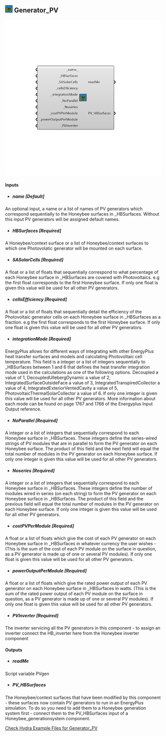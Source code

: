 ## ![](../../images/icons/Generator_PV.png) Generator_PV

![](../../images/components/Generator_PV.png)



#### Inputs
* ##### name [Default]
An optional input, a name or a list of names of PV generators which correspond sequentially to the Honeybee surfaces in _HBSurfaces. Without this input PV generators will be assigned default names.
* ##### HBSurfaces [Required]
A Honeybee/context surface or a list of Honeybee/context surfaces to which one Photovolatic generator will be mounted on each surface.
* ##### SASolarCells [Required]
A float or a list of floats that sequentially correspond to what percentage of each Honeybee surface in  _HBSurfaces are covered with Photovoltaics.  e.g the first float corresponds to the first Honeybee surface. If only one float is given this value will be used for all other PV generators.
* ##### cellsEfficiency [Required]
A float or a list of floats that sequentially detail the efficiency of the Photovoltaic generator cells on each Honeybee surface in _HBSurfaces as a fraction. e.g the first float corresponds to the first Honeybee surface. If only one float is given this value will be used for all other PV generators.
* ##### integrationMode [Required]
EnergyPlus allows for different ways of integrating with other EnergyPlus heat transfer surfaces and models and calculating Photovoltaic cell temperature. This field is a integer or a list of integers sequentially to _HBSurfaces between 1 and 6 that defines the heat transfer integration mode used in the calculations as one of the following options. Decoupled a value of 1, DecoupledUllebergDynamic a value of 2, IntegratedSurfaceOutsideFace a value of 3, IntegratedTranspiredCollector a value of 4, IntegratedExteriorVentedCavity a value of 5, PhotovoltaicThermalSolarCollector a value of 6. If only one integer is given this value will be used for all other PV generators. More information about each mode can be found on page 1767 and 1768 of the Energyplus Input Output reference.
* ##### NoParallel [Required]
A integer or a list of integers that sequentially correspond to each Honeybee surface in _HBSurfaces. These integers define the series-wired strings of PV modules that are in parallel to form the PV generator on each Honeybee surface. The product of this field and the next field will equal the total number of modules in the PV generator on each Honeybee surface. If only one integer is given this value will be used for all other PV generators.
* ##### Noseries [Required]
A integer or a list of integers that sequentially correspond to each Honeybee surface in _HBSurfaces.  These integers define the number of modules wired in series (on each string) to form the PV generator on each Honeybee surface in _HBSurfaces. The product of this field and the previous field will equal the total number of modules in the PV generator on each Honeybee surface. If only one integer is given this value will be used for all other PV generators.
* ##### costPVPerModule [Required]
A float or a list of floats which give the cost of each PV generator on each Honeybee surface in _HBSurfaces in whatever currency the user wishes - (This is the sum of the cost of each PV module on the surface in question, as a PV generator is made up of one or several PV modules). If only one float is given this value will be used for all other PV generators.
* ##### powerOutputPerModule [Required]
A float or a list of floats which give the rated power output of each PV generator on each Honeybee surface in _HBSurfaces in watts. (This is the sum of the rated power output of each PV module on the surface in question, as a PV generator is made up of one or several PV modules). If only one float is given this value will be used for all other PV generators.
* ##### PVInverter [Required]
The inverter servicing all the PV generators in this component - to assign an inverter connect the HB_inverter here from the Honeybee inverter component

#### Outputs
* ##### readMe
Script variable PVgen
* ##### PV_HBSurfaces
The Honeybee/context surfaces that have been modified by this component - these surfaces now contain PV generators to run in an EnergyPlus simulation. To do so you need to add them to a Honeybee generation system first - connect them to the PV_HBSurfaces input of a Honeybee_generationsystem component.


[Check Hydra Example Files for Generator_PV](https://hydrashare.github.io/hydra/index.html?keywords=Honeybee_Generator_PV)